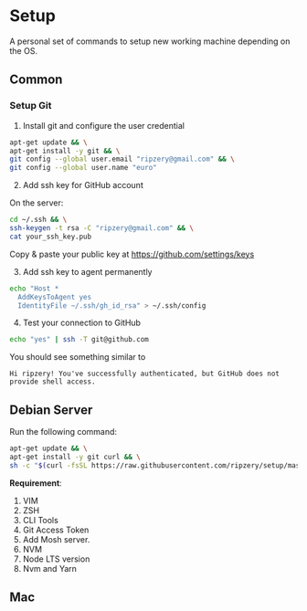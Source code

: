 # Setup

A personal set of commands to setup new working machine depending on the OS.

## Common

### Setup Git

1. Install git and configure the user credential

```bash
apt-get update && \
apt-get install -y git && \
git config --global user.email "ripzery@gmail.com" && \
git config --global user.name "euro"
```

2. Add ssh key for GitHub account

On the server:

```bash
cd ~/.ssh && \
ssh-keygen -t rsa -C "ripzery@gmail.com" && \
cat your_ssh_key.pub
```
Copy & paste your public key at https://github.com/settings/keys

3. Add ssh key to agent permanently

```bash
echo "Host *
  AddKeysToAgent yes
  IdentityFile ~/.ssh/gh_id_rsa" > ~/.ssh/config
```

4. Test your connection to GitHub

```bash
echo "yes" | ssh -T git@github.com
```

You should see something similar to

```
Hi ripzery! You've successfully authenticated, but GitHub does not provide shell access.
```

## Debian Server

Run the following command:

```bash
apt-get update && \
apt-get install -y git curl && \
sh -c "$(curl -fsSL https://raw.githubusercontent.com/ripzery/setup/master/debian/setup.sh)"
```

**Requirement**:

1. VIM
2. ZSH
3. CLI Tools
4. Git Access Token
5. Add Mosh server. 
6. NVM
7. Node LTS version
8. Nvm and Yarn

## Mac

